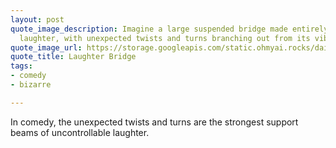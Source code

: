 ```yaml
---
layout: post
quote_image_description: Imagine a large suspended bridge made entirely out of uncontrollable
  laughter, with unexpected twists and turns branching out from its vibrant core.
quote_image_url: https://storage.googleapis.com/static.ohmyai.rocks/daily/2023-11-16.jpg
quote_title: Laughter Bridge
tags:
- comedy
- bizarre

---
```


In comedy, the unexpected twists and turns are the strongest support beams of uncontrollable laughter.